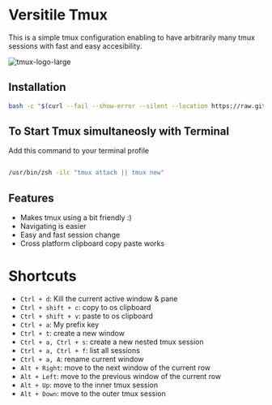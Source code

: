 # Versitile Tmux
This is a simple tmux configuration enabling to have arbitrarily many tmux sessions with fast and easy accesibility.

![tmux-logo-large](https://github.com/its-ashu-otf/.Tmux/assets/85825366/602ebf43-2f0e-45e0-bd4d-1245823223fa)

## Installation

```bash
bash -c "$(curl --fail --show-error --silent --location https://raw.githubusercontent.com/its-ashu-otf/.tmux/main/setup_tmux.sh)"
```

## To Start Tmux simultaneosly with Terminal

Add this command to your terminal profile 

```bash

/usr/bin/zsh -ilc "tmux attach || tmux new"

```

## Features

- Makes tmux using a bit friendly :)
- Navigating is easier
- Easy and fast session change
- Cross platform clipboard copy paste works


# Shortcuts
* `Ctrl + d`: Kill the current active window & pane
* `Ctrl + shift + c`: copy to os clipboard
* `Ctrl + shift + v`: paste to os clipboard
* `Ctrl + a`: My prefix key
* `Ctrl + t`: create a new window
* `Ctrl + a, Ctrl + s`: create a new nested tmux session
* `Ctrl + a, Ctrl + f`: list all sessions
* `Ctrl + a, A`: rename current window
* `Alt + Right`: move to the next window of the current row
* `Alt + Left`: move to the previous window of the current row
* `Alt + Up`: move to the inner tmux session
* `Alt + Down`: move to the outer tmux session


